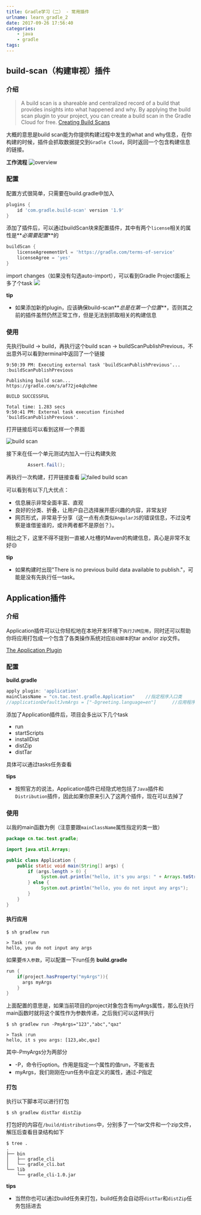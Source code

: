```yaml
---
title: Gradle学习（二） - 常用插件
urlname: learn_gradle_2
date: 2017-09-26 17:56:40
categories:
    - java
    - gradle
tags:
---
```


## build-scan（构建审视）插件

### 介绍
> A build scan is a shareable and centralized record of a build that provides insights into what happened and why. By applying the build scan plugin to your project, you can create a build scan in the Gradle Cloud for free.
> [Creating Build Scans](https://guides.gradle.org/creating-build-scans/)

大概的意思是build scan能为你提供构建过程中发生的what and why信息，在你构建的时候，插件会抓取数据提交到`Gradle Cloud`，同时返回一个包含构建信息的链接。

**工作流程**
![overview](https://docs.gradle.com/build-scan-plugin/images/build-scan-service-overview.svg)

### 配置
配置方式很简单，只需要在build.gradle中加入
```groovy
plugins {
    id 'com.gradle.build-scan' version '1.9' 
}
```

添加了插件后，可以通过buildScan块来配置插件，其中有两个`license`相关的属性是**_必需要配置_**的
```groovy
buildScan {
    licenseAgreementUrl = 'https://gradle.com/terms-of-service'
    licenseAgree = 'yes'
}
```

import changes（如果没有勾选auto-import），可以看到Gradle Project面板上多了个task
![](/images/gradle_build_scan_task.png)

**tip**
- 如果添加新的plugin，应该确保build-scan**_总是在第一个位置_**，否则其之前的插件虽然仍然正常工作，但是无法到抓取相关的构建信息

### 使用
先执行build -> build，再执行这个build scan -> buildScanPublishPrevious，不出意外可以看到terminal中返回了一个链接
```text
9:50:39 PM: Executing external task 'buildScanPublishPrevious'...
:buildScanPublishPrevious

Publishing build scan...
https://gradle.com/s/af72je4qbzhme

BUILD SUCCESSFUL

Total time: 1.283 secs
9:50:41 PM: External task execution finished 'buildScanPublishPrevious'.
```

打开链接后可以看到这样一个界面

![build scan](/images/gradle_build_scan_insight.png)

接下来在任一个单元测试内加入一行让构建失败
```java
        Assert.fail();
```
再执行一次构建，打开链接查看
![failed build scan](/images/gradle_build_scan_insight_failure.png)

可以看到有以下几大优点：
- 信息展示非常全面丰富、直观
- 良好的分类、折叠，让用户自己选择展开感兴趣的内容，非常友好
- 网页形式，非常易于分享（这一点有点类似`AngularJS`的错误信息，不过没考察是谁借鉴谁的，或许两者都不是原创？）。

相比之下，这里不得不提到一直被人吐槽的Maven的构建信息，真心是非常不友好😒

**tip**
- 如果构建时出现"There is no previous build data available to publish."，可能是没有先执行任一task。

## Application插件

### 介绍
Application插件可以让你轻松地在本地开发环境下`执行JVM应用`，同时还可以帮助你将应用打包成一个包含了各类操作系统对应`启动脚本`的tar and/or zip文件。

[The Application Plugin](https://docs.gradle.org/3.5/userguide/application_plugin.html)

### 配置
**build.gradle**
```groovy
apply plugin: 'application'
mainClassName = "cn.tac.test.gradle.Application"    //指定程序入口类
//applicationDefaultJvmArgs = ["-Dgreeting.language=en"]      //应用程序启动时的jvm参数
```

添加了Application插件后，项目会多出以下几个task
- run
- startScripts
- installDist
- distZip
- distTar

具体可以通过tasks任务查看

**tips**
- 按照官方的说法，Application插件已经隐式地包括了`Java`插件和`Distribution`插件，因此如果你原来引入了这两个插件，现在可以去掉了

### 使用
以我的main函数为例（注意要跟`mainClassName`属性指定的类一致）
```java
package cn.tac.test.gradle;

import java.util.Arrays;

public class Application {
    public static void main(String[] args) {
        if (args.length > 0) {
             System.out.println("hello, it's you args: " + Arrays.toString(args));
        } else {
             System.out.println("hello, you do not input any args");
        }
    }
}
```

#### 执行应用
```shell
$ sh gradlew run

> Task :run
hello, you do not input any args
```

如果要`传入参数`，可以配置一下run任务
**build.gradle**
```groovy
run {
    if(project.hasProperty("myArgs")){
      args myArgs
    }
}
```

上面配置的意思是，如果当前项目的project对象包含有myArgs属性，那么在执行main函数时就将这个属性作为参数传递，之后我们可以这样执行
```shell
$ sh gradlew run -PmyArgs="123","abc","qaz"

> Task :run
hello, it s you args: [123,abc,qaz]
```

其中-PmyArgs分为两部分
- -P，命令行option。作用是指定一个属性的值run，不能省去
- myArgs，我们刚刚在run任务中自定义的属性，通过-P指定

#### 打包
执行以下脚本可以进行打包
```shell
$ sh gradlew distTar distZip
```

打包好的内容在`/build/distributions`中，分别多了一个tar文件和一个zip文件，解压后查看目录结构如下
```shell
$ tree .
.
├── bin
│   ├── gradle_cli
│   └── gradle_cli.bat
└── lib
    └── gradle_cli-1.0.jar
```

**tips**
- 当然你也可以通过build任务来打包，build任务会自动将`distTar`和`distZip`任务包括进去

